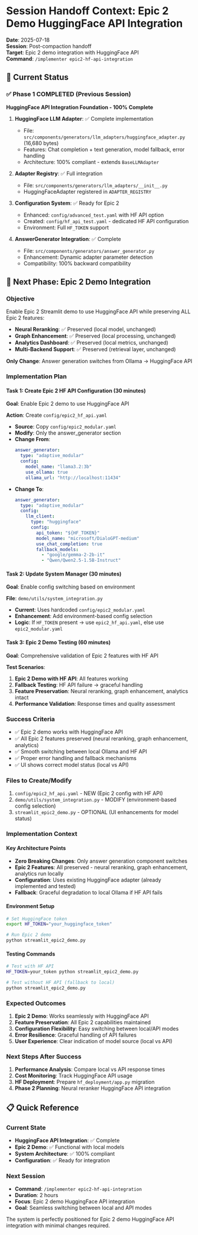 # Session Handoff Context: Epic 2 Demo HuggingFace API Integration

**Date**: 2025-07-18  
**Session**: Post-compaction handoff  
**Target**: Epic 2 demo integration with HuggingFace API  
**Command**: `/implementer epic2-hf-api-integration`

## 🎯 Current Status

### ✅ Phase 1 COMPLETED (Previous Session)
**HuggingFace API Integration Foundation - 100% Complete**

1. **HuggingFace LLM Adapter**: ✅ Complete implementation
   - File: `src/components/generators/llm_adapters/huggingface_adapter.py` (16,680 bytes)
   - Features: Chat completion + text generation, model fallback, error handling
   - Architecture: 100% compliant - extends `BaseLLMAdapter`

2. **Adapter Registry**: ✅ Full integration
   - File: `src/components/generators/llm_adapters/__init__.py`
   - HuggingFaceAdapter registered in `ADAPTER_REGISTRY`

3. **Configuration System**: ✅ Ready for Epic 2
   - Enhanced: `config/advanced_test.yaml` with HF API option
   - Created: `config/hf_api_test.yaml` - dedicated HF API configuration
   - Environment: Full `HF_TOKEN` support

4. **AnswerGenerator Integration**: ✅ Complete
   - File: `src/components/generators/answer_generator.py`
   - Enhancement: Dynamic adapter parameter detection
   - Compatibility: 100% backward compatibility

## 🎯 Next Phase: Epic 2 Demo Integration

### Objective
Enable Epic 2 Streamlit demo to use HuggingFace API while preserving ALL Epic 2 features:
- **Neural Reranking**: ✅ Preserved (local model, unchanged)
- **Graph Enhancement**: ✅ Preserved (local processing, unchanged)
- **Analytics Dashboard**: ✅ Preserved (local metrics, unchanged)
- **Multi-Backend Support**: ✅ Preserved (retrieval layer, unchanged)

**Only Change**: Answer generation switches from Ollama → HuggingFace API

### Implementation Plan

#### Task 1: Create Epic 2 HF API Configuration (30 minutes)
**Goal**: Enable Epic 2 demo to use HuggingFace API

**Action**: Create `config/epic2_hf_api.yaml`
- **Source**: Copy `config/epic2_modular.yaml`
- **Modify**: Only the answer_generator section
- **Change From**:
  ```yaml
  answer_generator:
    type: "adaptive_modular"
    config:
      model_name: "llama3.2:3b"
      use_ollama: true
      ollama_url: "http://localhost:11434"
  ```
- **Change To**:
  ```yaml
  answer_generator:
    type: "adaptive_modular"
    config:
      llm_client:
        type: "huggingface"
        config:
          api_token: "${HF_TOKEN}"
          model_name: "microsoft/DialoGPT-medium"
          use_chat_completion: true
          fallback_models:
            - "google/gemma-2-2b-it"
            - "Qwen/Qwen2.5-1.5B-Instruct"
  ```

#### Task 2: Update System Manager (30 minutes)
**Goal**: Enable config switching based on environment

**File**: `demo/utils/system_integration.py`
- **Current**: Uses hardcoded `config/epic2_modular.yaml`
- **Enhancement**: Add environment-based config selection
- **Logic**: If `HF_TOKEN` present → use `epic2_hf_api.yaml`, else use `epic2_modular.yaml`

#### Task 3: Epic 2 Demo Testing (60 minutes)
**Goal**: Comprehensive validation of Epic 2 features with HF API

**Test Scenarios**:
1. **Epic 2 Demo with HF API**: All features working
2. **Fallback Testing**: HF API failure → graceful handling
3. **Feature Preservation**: Neural reranking, graph enhancement, analytics intact
4. **Performance Validation**: Response times and quality assessment

### Success Criteria
- ✅ Epic 2 demo works with HuggingFace API
- ✅ All Epic 2 features preserved (neural reranking, graph enhancement, analytics)
- ✅ Smooth switching between local Ollama and HF API
- ✅ Proper error handling and fallback mechanisms
- ✅ UI shows correct model status (local vs API)

### Files to Create/Modify
1. `config/epic2_hf_api.yaml` - NEW (Epic 2 config with HF API)
2. `demo/utils/system_integration.py` - MODIFY (environment-based config selection)
3. `streamlit_epic2_demo.py` - OPTIONAL (UI enhancements for model status)

### Implementation Context

#### Key Architecture Points
- **Zero Breaking Changes**: Only answer generation component switches
- **Epic 2 Features**: All preserved - neural reranking, graph enhancement, analytics run locally
- **Configuration**: Uses existing HuggingFace adapter (already implemented and tested)
- **Fallback**: Graceful degradation to local Ollama if HF API fails

#### Environment Setup
```bash
# Set HuggingFace token
export HF_TOKEN="your_huggingface_token"

# Run Epic 2 demo
python streamlit_epic2_demo.py
```

#### Testing Commands
```bash
# Test with HF API
HF_TOKEN=your_token python streamlit_epic2_demo.py

# Test without HF API (fallback to local)
python streamlit_epic2_demo.py
```

### Expected Outcomes
1. **Epic 2 Demo**: Works seamlessly with HuggingFace API
2. **Feature Preservation**: All Epic 2 capabilities maintained
3. **Configuration Flexibility**: Easy switching between local/API modes
4. **Error Resilience**: Graceful handling of API failures
5. **User Experience**: Clear indication of model source (local vs API)

### Next Steps After Success
1. **Performance Analysis**: Compare local vs API response times
2. **Cost Monitoring**: Track HuggingFace API usage
3. **HF Deployment**: Prepare `hf_deployment/app.py` migration
4. **Phase 2 Planning**: Neural reranker HuggingFace API integration

## 📋 Quick Reference

### Current State
- **HuggingFace API Integration**: ✅ Complete
- **Epic 2 Demo**: ✅ Functional with local models
- **System Architecture**: ✅ 100% compliant
- **Configuration**: ✅ Ready for integration

### Next Session
- **Command**: `/implementer epic2-hf-api-integration`
- **Duration**: 2 hours
- **Focus**: Epic 2 demo HuggingFace API integration
- **Goal**: Seamless switching between local and API modes

The system is perfectly positioned for Epic 2 demo HuggingFace API integration with minimal changes required.